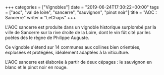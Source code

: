 +++
categories = ["Vignobles"]
date = "2019-06-24T17:30:22+00:00"
tags = ["aoc", "val de loire", "sancerre", "sauvignon", "pinot noir"]
title = "AOC : Sancerre"
writer = "LeChaps"
+++

L'AOC sancerre est produite dans un vignoble historique surplombé par la ville de Sancerre sur la rive droite de la Loire, dont le vin fût cité par les poètes dès le règne de Philippe Auguste.  

Ce vignoble s'étend sur 14 communes aux collines bien orientées, explosées et protégées, idéalement adaptées à la viticulture.  

L'AOC sancerre est élaborée à partir de deux cépages : le sauvignon en blanc et le pinot noir en rouge.  
